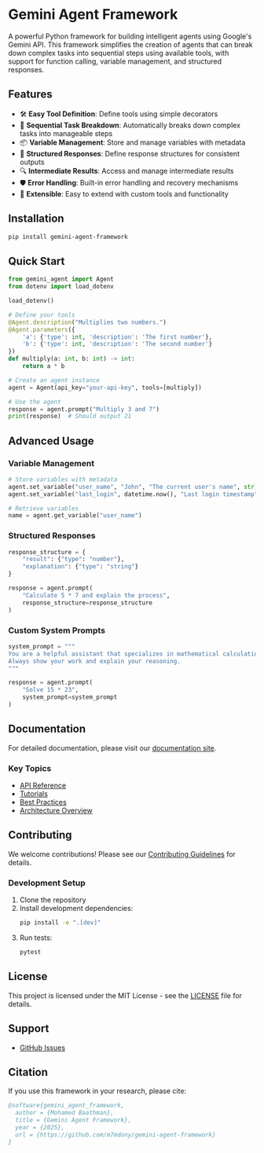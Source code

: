 # Gemini Agent Framework

A powerful Python framework for building intelligent agents using Google's Gemini API. This framework simplifies the creation of agents that can break down complex tasks into sequential steps using available tools, with support for function calling, variable management, and structured responses.

## Features

- 🛠️ **Easy Tool Definition**: Define tools using simple decorators
- 🔄 **Sequential Task Breakdown**: Automatically breaks down complex tasks into manageable steps
- 📦 **Variable Management**: Store and manage variables with metadata
- 🎯 **Structured Responses**: Define response structures for consistent outputs
- 🔍 **Intermediate Results**: Access and manage intermediate results
- 🛡️ **Error Handling**: Built-in error handling and recovery mechanisms
- 🔌 **Extensible**: Easy to extend with custom tools and functionality

## Installation

```bash
pip install gemini-agent-framework
```

## Quick Start

```python
from gemini_agent import Agent
from dotenv import load_dotenv

load_dotenv()

# Define your tools
@Agent.description("Multiplies two numbers.")
@Agent.parameters({
    'a': {'type': int, 'description': 'The first number'},
    'b': {'type': int, 'description': 'The second number'}
})
def multiply(a: int, b: int) -> int:
    return a * b

# Create an agent instance
agent = Agent(api_key="your-api-key", tools=[multiply])

# Use the agent
response = agent.prompt("Multiply 3 and 7")
print(response)  # Should output 21
```

## Advanced Usage

### Variable Management

```python
# Store variables with metadata
agent.set_variable("user_name", "John", "The current user's name", str)
agent.set_variable("last_login", datetime.now(), "Last login timestamp", datetime)

# Retrieve variables
name = agent.get_variable("user_name")
```

### Structured Responses

```python
response_structure = {
    "result": {"type": "number"},
    "explanation": {"type": "string"}
}

response = agent.prompt(
    "Calculate 5 * 7 and explain the process",
    response_structure=response_structure
)
```

### Custom System Prompts

```python
system_prompt = """
You are a helpful assistant that specializes in mathematical calculations.
Always show your work and explain your reasoning.
"""

response = agent.prompt(
    "Solve 15 * 23",
    system_prompt=system_prompt
)
```

## Documentation

For detailed documentation, please visit our [documentation site](https://github.com/m7mdony/gemini-agent-framework/wiki).

### Key Topics

- [API Reference](https://github.com/m7mdony/gemini-agent-framework/API-Reference)
- [Tutorials](https://github.com/m7mdony/gemini-agent-framework/Tutorials)
- [Best Practices](https://github.com/m7mdony/gemini-agent-framework/Best-Practices)
- [Architecture Overview](https://github.com/m7mdony/gemini-agent-framework/Architecture)

## Contributing

We welcome contributions! Please see our [Contributing Guidelines](CONTRIBUTING.md) for details.

### Development Setup

1. Clone the repository
2. Install development dependencies:
   ```bash
   pip install -e ".[dev]"
   ```
3. Run tests:
   ```bash
   pytest
   ```

## License

This project is licensed under the MIT License - see the [LICENSE](LICENSE) file for details.

## Support

- [GitHub Issues](https://github.com/m7mdony/gemini-agent-framework/issues)

## Citation

If you use this framework in your research, please cite:

```bibtex
@software{gemini_agent_framework,
  author = {Mohamed Baathman},
  title = {Gemini Agent Framework},
  year = {2025},
  url = {https://github.com/m7mdony/gemini-agent-framework}
}
``` 